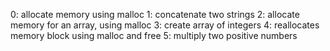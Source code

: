 0: allocate memory using malloc
1: concatenate two strings
2: allocate memory for an array, using malloc
3: create array of integers
4: reallocates memory block using malloc and free
5: multiply two positive numbers
